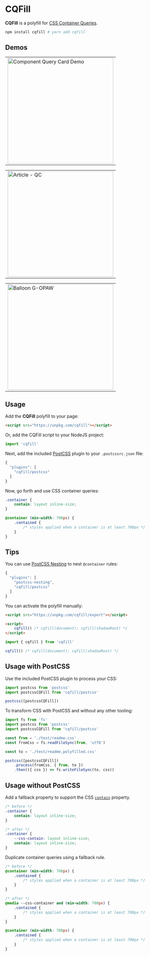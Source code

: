 # CQFill

**CQFill** is a polyfill for [CSS Container Queries].

```sh
npm install cqfill # yarn add cqfill
```

## Demos

<table><tr><td><a href="https://codepen.io/jonneal/full/rNjRBOX"><img src="https://user-images.githubusercontent.com/188426/116027454-ed950f80-a622-11eb-94f5-be5b9307705b.png" alt="Component Query Card Demo" width="340" /></a></td></tr></table>

<table><tr><td><a href="https://codepen.io/jonneal/full/WNRPBQg"><img src="https://user-images.githubusercontent.com/188426/116027093-f76a4300-a621-11eb-9530-e67727e7fd71.png" alt="Article - QC" width="340" /></a></td></tr></table>

<table><tr><td><a href="https://codepen.io/jonneal/full/YzNBber"><img src="https://user-images.githubusercontent.com/188426/116027091-f6d1ac80-a621-11eb-9c20-2322c1b2a2c8.png" alt="Balloon G-OPAW" width="340" /></a></td></tr></table>

## Usage

Add the **CQFill** polyfill to your page:

```html
<script src="https://unpkg.com/cqfill"></script>
```

Or, add the CQFill script to your NodeJS project:

```js
import 'cqfill'
```

Next, add the included [PostCSS] plugin to your `.postcssrc.json` file:

```js
{
  "plugins": [
    "cqfill/postcss"
  ]
}
```

Now, go forth and use CSS container queries:

```css
.container {
	contain: layout inline-size;
}

@container (min-width: 700px) {
	.contained {
		/* styles applied when a container is at least 700px */
	}
}
```

## Tips

You can use [PostCSS Nesting] to nest `@container` rules:

```js
{
  "plugins": [
    "postcss-nesting",
    "cqfill/postcss"
  ]
}
```

You can activate the polyfill manually:

```html
<script src="https://unpkg.com/cqfill/export"></script>

<script>
	cqfill() /* cqfill(document); cqfill(shadowRoot) */
</script>
```

```js
import { cqfill } from 'cqfill'

cqfill() /* cqfill(document); cqfill(shadowRoot) */
```

## Usage with PostCSS

Use the included PostCSS plugin to process your CSS:

```js
import postcss from 'postcss'
import postcssCQFill from 'cqfill/postcss'

postcss([postcssCQFill])
```

To transform CSS with PostCSS and without any other tooling:

```js
import fs from 'fs'
import postcss from 'postcss'
import postcssCQFill from 'cqfill/postcss'

const from = './test/readme.css'
const fromCss = fs.readFileSync(from, 'utf8')

const to = './test/readme.polyfilled.css'

postcss([postcssCQFill])
	.process(fromCss, { from, to })
	.then(({ css }) => fs.writeFileSync(to, css))
```

## Usage without PostCSS

Add a fallback property to support the CSS [`contain`] property.

```css
/* before */
.container {
	contain: layout inline-size;
}

/* after */
.container {
	--css-contain: layout inline-size;
	contain: layout inline-size;
}
```

Duplicate container queries using a fallback rule.

```css
/* before */
@container (min-width: 700px) {
	.contained {
		/* styles applied when a container is at least 700px */
	}
}

/* after */
@media --css-container and (min-width: 700px) {
	.contained {
		/* styles applied when a container is at least 700px */
	}
}

@container (min-width: 700px) {
	.contained {
		/* styles applied when a container is at least 700px */
	}
}
```

[`contain`]: https://developer.mozilla.org/en-US/docs/Web/CSS/contain
[css container queries]: https://css.oddbird.net/rwd/query/explainer/
[postcss]: https://github.com/postcss/postcss
[postcss nesting]: https://github.com/csstools/postcss-nesting
